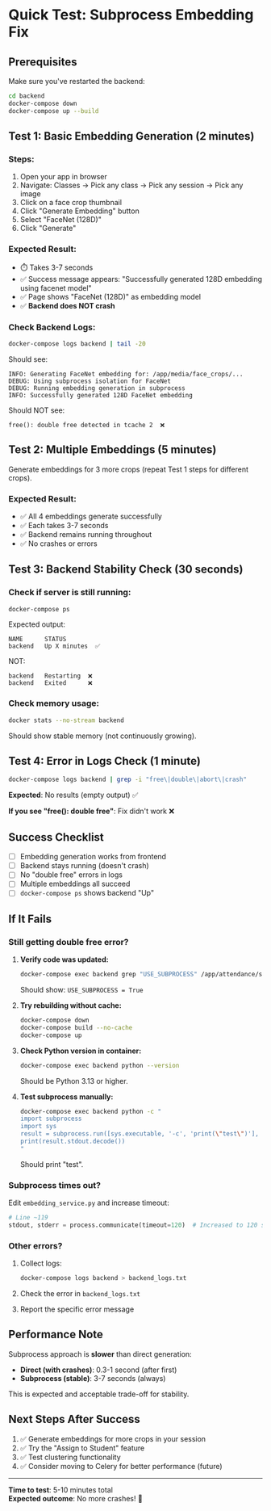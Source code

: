 # Quick Test: Subprocess Embedding Fix

## Prerequisites

Make sure you've restarted the backend:
```bash
cd backend
docker-compose down
docker-compose up --build
```

## Test 1: Basic Embedding Generation (2 minutes)

### Steps:
1. Open your app in browser
2. Navigate: Classes → Pick any class → Pick any session → Pick any image
3. Click on a face crop thumbnail
4. Click "Generate Embedding" button
5. Select "FaceNet (128D)"
6. Click "Generate"

### Expected Result:
- ⏱️ Takes 3-7 seconds
- ✅ Success message appears: "Successfully generated 128D embedding using facenet model"
- ✅ Page shows "FaceNet (128D)" as embedding model
- ✅ **Backend does NOT crash**

### Check Backend Logs:
```bash
docker-compose logs backend | tail -20
```

Should see:
```
INFO: Generating FaceNet embedding for: /app/media/face_crops/...
DEBUG: Using subprocess isolation for FaceNet
DEBUG: Running embedding generation in subprocess
INFO: Successfully generated 128D FaceNet embedding
```

Should NOT see:
```
free(): double free detected in tcache 2  ❌
```

## Test 2: Multiple Embeddings (5 minutes)

Generate embeddings for 3 more crops (repeat Test 1 steps for different crops).

### Expected Result:
- ✅ All 4 embeddings generate successfully
- ✅ Each takes 3-7 seconds
- ✅ Backend remains running throughout
- ✅ No crashes or errors

## Test 3: Backend Stability Check (30 seconds)

### Check if server is still running:
```bash
docker-compose ps
```

Expected output:
```
NAME      STATUS
backend   Up X minutes  ✅
```

NOT:
```
backend   Restarting  ❌
backend   Exited      ❌
```

### Check memory usage:
```bash
docker stats --no-stream backend
```

Should show stable memory (not continuously growing).

## Test 4: Error in Logs Check (1 minute)

```bash
docker-compose logs backend | grep -i "free\|double\|abort\|crash"
```

**Expected**: No results (empty output) ✅

**If you see "free(): double free"**: Fix didn't work ❌

## Success Checklist

- [ ] Embedding generation works from frontend
- [ ] Backend stays running (doesn't crash)
- [ ] No "double free" errors in logs
- [ ] Multiple embeddings all succeed
- [ ] `docker-compose ps` shows backend "Up"

## If It Fails

### Still getting double free error?

1. **Verify code was updated:**
   ```bash
   docker-compose exec backend grep "USE_SUBPROCESS" /app/attendance/services/embedding_service.py
   ```
   Should show: `USE_SUBPROCESS = True`

2. **Try rebuilding without cache:**
   ```bash
   docker-compose down
   docker-compose build --no-cache
   docker-compose up
   ```

3. **Check Python version in container:**
   ```bash
   docker-compose exec backend python --version
   ```
   Should be Python 3.13 or higher.

4. **Test subprocess manually:**
   ```bash
   docker-compose exec backend python -c "
   import subprocess
   import sys
   result = subprocess.run([sys.executable, '-c', 'print(\"test\")'], capture_output=True)
   print(result.stdout.decode())
   "
   ```
   Should print "test".

### Subprocess times out?

Edit `embedding_service.py` and increase timeout:
```python
# Line ~119
stdout, stderr = process.communicate(timeout=120)  # Increased to 120 seconds
```

### Other errors?

1. Collect logs:
   ```bash
   docker-compose logs backend > backend_logs.txt
   ```

2. Check the error in `backend_logs.txt`

3. Report the specific error message

## Performance Note

Subprocess approach is **slower** than direct generation:
- **Direct (with crashes)**: 0.3-1 second (after first)
- **Subprocess (stable)**: 3-7 seconds (always)

This is expected and acceptable trade-off for stability.

## Next Steps After Success

1. ✅ Generate embeddings for more crops in your session
2. ✅ Try the "Assign to Student" feature
3. ✅ Test clustering functionality
4. ✅ Consider moving to Celery for better performance (future)

---

**Time to test**: 5-10 minutes total  
**Expected outcome**: No more crashes! 🎉
